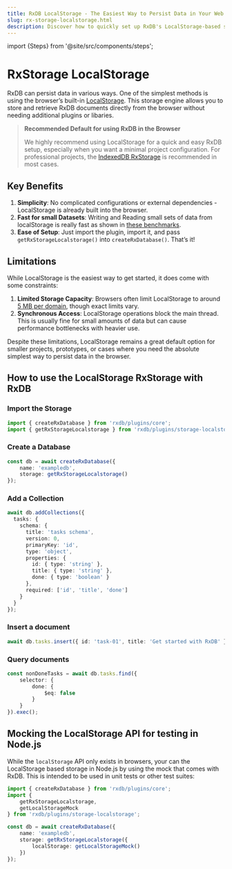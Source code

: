 ```yaml
---
title: RxDB LocalStorage - The Easiest Way to Persist Data in Your Web App
slug: rx-storage-localstorage.html
description: Discover how to quickly set up RxDB's LocalStorage-based storage as the recommended default. Learn its benefits, limitations, and why it’s perfect for demos, prototypes, and lightweight applications.
---
```


import {Steps} from '@site/src/components/steps';

# RxStorage LocalStorage

RxDB can persist data in various ways. One of the simplest methods is using the browser’s built-in [LocalStorage](./articles/localstorage.md). This storage engine allows you to store and retrieve RxDB documents directly from the browser without needing additional plugins or libaries.

> **Recommended Default for using RxDB in the Browser**
>
> We highly recommend using LocalStorage for a quick and easy RxDB setup, especially when you want a minimal project configuration. For professional projects, the [IndexedDB RxStorage](./rx-storage-indexeddb.md) is recommended in most cases.


## Key Benefits

1. **Simplicity**: No complicated configurations or external dependencies - LocalStorage is already built into the browser.
2. **Fast for small Datasets**: Writing and Reading small sets of data from localStorage is really fast as shown in [these benchmarks](./articles/localstorage-indexeddb-cookies-opfs-sqlite-wasm.md#performance-comparison).
4.  **Ease of Setup**: Just import the plugin, import it, and pass `getRxStorageLocalstorage()` into `createRxDatabase()`. That’s it!

## Limitations

While LocalStorage is the easiest way to get started, it does come with some constraints:

1. **Limited Storage Capacity**: Browsers often limit LocalStorage to around [5 MB per domain](./articles/localstorage.md#understanding-the-limitations-of-local-storage), though exact limits vary.
2. **Synchronous Access**: LocalStorage operations block the main thread. This is usually fine for small amounts of data but can cause performance bottlenecks with heavier use.

Despite these limitations, LocalStorage remains a great default option for smaller projects, prototypes, or cases where you need the absolute simplest way to persist data in the browser.

## How to use the LocalStorage RxStorage with RxDB

<Steps>

### Import the Storage
```ts
import { createRxDatabase } from 'rxdb/plugins/core';
import { getRxStorageLocalstorage } from 'rxdb/plugins/storage-localstorage';
```

### Create a Database
```ts
const db = await createRxDatabase({
    name: 'exampledb',
    storage: getRxStorageLocalstorage()
});
```

### Add a Collection

```ts
await db.addCollections({
  tasks: {
    schema: {
      title: 'tasks schema',
      version: 0,
      primaryKey: 'id',
      type: 'object',
      properties: {
        id: { type: 'string' },
        title: { type: 'string' },
        done: { type: 'boolean' }
      },
      required: ['id', 'title', 'done']
    }
  }
});
```

### Insert a document

```ts
await db.tasks.insert({ id: 'task-01', title: 'Get started with RxDB' });
```

### Query documents
```ts
const nonDoneTasks = await db.tasks.find({
    selector: {
        done: {
            $eq: false
        }
    }
}).exec();
```

</Steps>



## Mocking the LocalStorage API for testing in Node.js

While the `localStorage` API only exists in browsers, your can the LocalStorage based storage in Node.js by using the mock that comes with RxDB.
This is intended to be used in unit tests or other test suites:

```ts
import { createRxDatabase } from 'rxdb/plugins/core';
import {
    getRxStorageLocalstorage,
    getLocalStorageMock
} from 'rxdb/plugins/storage-localstorage';

const db = await createRxDatabase({
    name: 'exampledb',
    storage: getRxStorageLocalstorage({
        localStorage: getLocalStorageMock()
    })
});

```
